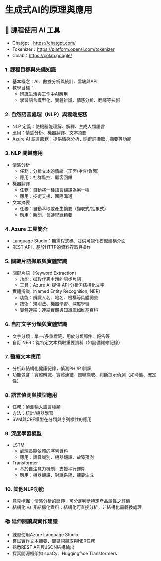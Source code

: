 # 生成式AI的原理與應用
## 🌟 課程使用 AI 工具
- Chatgpt：https://chatgpt.com/
- Tokenizer：https://platform.openai.com/tokenizer
- Colab：https://colab.google/

### 1. 課程目標與先備知識
- 基本概念：AI、數據分析與統計、雲端與API
- 教學目標：
    - 辨識生活與工作中AI應用
    - 學習語言模型化、實體辨識、情感分析、翻譯等技術

### 2. 自然語言處理（NLP）與雲端服務
- NLP 定義：使機器能理解、解釋、生成人類語言
- 應用：情感分析、機器翻譯、文本摘要
- Azure AI 語言服務：提供情感分析、關鍵詞擷取、摘要等功能

### 3. NLP 關鍵應用
- 情感分析
    - 任務：分析文本的情緒（正面/中性/負面）
    - 應用：社群監控、顧客回饋
- 機器翻譯
    - 任務：自動將一種語言翻譯為另一種
    - 應用：技術支援、國際溝通
- 文本摘要
    - 任務：自動萃取或產生摘要（擷取式/抽象式）
    - 應用：新聞、會議紀錄精要

### 4. Azure 工具簡介
- Language Studio：無需程式碼、提供可視化模型建構介面
- REST API：基於HTTP的資料存取與操作

### 5. 關鍵片語擷取與實體辨識
- 關鍵片語（Keyword Extraction）
    - 功能：擷取代表主題的詞或片語
    - 工具：Azure AI 提供 API 分析非結構化文字
- 實體辨識（Named Entity Recognition, NER）
    - 功能：辨識人名、地名、機構等具體詞彙
    - 技術：規則法、機器學習、深度學習
    - 實體連結：連結實體與知識庫如維基百科

### 6. 自訂文字分類與實體辨識
- 文字分類：單一/多重標籤，用於分類郵件、報告等
- 自訂 NER：從特定文本擷取重要資料（如設備維修記錄）

### 7. 醫療文本應用
- 分析非結構化健康紀錄，偵測PHI/PII資訊
- 功能包含：實體辨識、實體連結、關聯擷取、判斷提示偵測（如時態、確定性）

### 8. 語言偵測與模型應用
- 任務：偵測輸入語言種類
- 方法：統計/機器學習
- SVM與CRF模型在分類與序列標註的應用

### 9. 深度學習模型
- LSTM
    - 處理長期依賴的序列資料
    - 應用：語音識別、機器翻譯、故障預測
- Transformer
    - 基於自注意力機制，支援平行運算
    - 應用：機器翻譯、對話系統、摘要生成

### 10. 其他NLP功能
- 意見挖掘：情感分析的延伸，可分層判斷特定產品屬性之評價
- 結構化 vs 非結構化資料：結構化可直接分析，非結構化需轉換處理

### 📚 延伸閱讀與實作建議
- 練習使用Azure Language Studio
- 嘗試實作文本摘要、關鍵詞擷取與NER任務
- 熟悉REST API與JSON結構輸出
- 探索開源框架如 spaCy、Huggingface Transformers